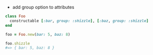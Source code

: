 
* add group option to attributes
```ruby
class Foo
  constructable [:bar, group: :shizzle], [:baz, group: :shizzle]
end

foo = Foo.new(bar: 5, baz: 8)

foo.shizzle
#=> { bar: 5, baz: 8 }
```
